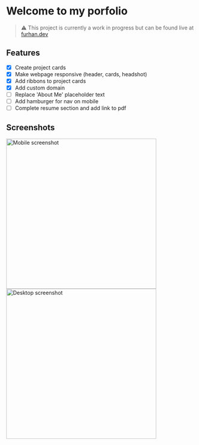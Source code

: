 # Welcome to my porfolio

> :warning:  This project is currently a work in progress but can be found live at [furhan.dev](https://furhan.dev) 

## Features
- [x] Create project cards 
- [x] Make webpage responsive (header, cards, headshot)
- [x] Add ribbons to project cards
- [x] Add custom domain
- [ ] Replace 'About Me' placeholder text
- [ ] Add hamburger for nav on mobile
- [ ] Complete resume section and add link to pdf

## Screenshots
<img style="display: inline; float: left;" src="./assets/img/portfolio-screenshot-mobile.png?raw=true" alt="Mobile screenshot" width="400" />
<img src="./assets/img/portfolio-screenshot-desktop.png?raw=true" width="400" alt="Desktop screenshot" />